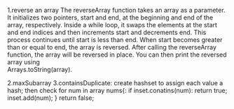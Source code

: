 1.reverse an array 
  The reverseArray function takes an array as a parameter.
  It initializes two pointers, start and end, at the beginning and end of the array, respectively.
  Inside a while loop, it swaps the elements at the start and end indices and then increments start and decrements end.
  This process continues until start is less than end. When start becomes greater than or equal to end, the array is reversed.
  After calling the reverseArray function, the array will be reversed in place. You can then print the reversed array using       
  Arrays.toString(array).


2.maxSubarray
3.containsDuplicate:
  create hashset to assign each value a hash;
  then check for num in array nums{:
  if inset.conatins(num):
  return true;
  inset.add(num);
  }
  return false;
